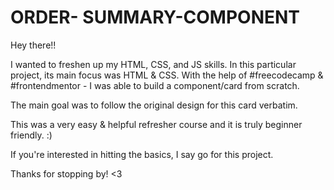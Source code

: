 # ORDER- SUMMARY-COMPONENT

Hey there!!

I wanted to freshen up my HTML, CSS, and JS skills. 
In this particular project, its main focus was HTML & CSS. With the help of #freecodecamp & #frontendmentor - I was able to build a 
component/card from scratch. 

The main goal was to follow the original design for this card verbatim. 

This was a very easy & helpful refresher course and it is truly beginner friendly. :) 

If you're interested in hitting the basics, I say go for this project. 



Thanks for stopping by! <3

